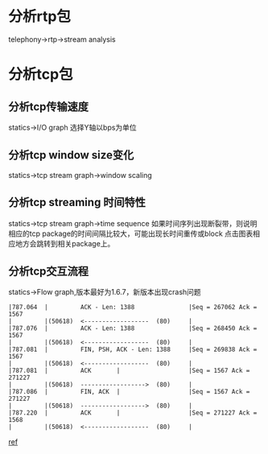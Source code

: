 # 分析rtp包
telephony->rtp->stream analysis
# 分析tcp包
## 分析tcp传输速度
statics->I/O graph
选择Y轴以bps为单位
## 分析tcp window size变化
statics->tcp stream graph->window scaling
## 分析tcp streaming 时间特性
statics->tcp stream graph->time sequence
如果时间序列出现断裂带，则说明相应的tcp package的时间间隔比较大，可能出现长时间重传或block
点击图表相应地方会跳转到相关package上。
## 分析tcp交互流程
statics->Flow graph,版本最好为1.6.7，新版本出现crash问题
```
|787.064  |         ACK - Len: 1388               |Seq = 267062 Ack = 1567
|         |(50618)  <------------------  (80)     |
|787.076  |         ACK - Len: 1388               |Seq = 268450 Ack = 1567
|         |(50618)  <------------------  (80)     |
|787.081  |         FIN, PSH, ACK - Len: 1388     |Seq = 269838 Ack = 1567
|         |(50618)  <------------------  (80)     |
|787.081  |         ACK       |                   |Seq = 1567 Ack = 271227
|         |(50618)  ------------------>  (80)     |
|787.086  |         FIN, ACK  |                   |Seq = 1567 Ack = 271227
|         |(50618)  ------------------>  (80)     |
|787.220  |         ACK       |                   |Seq = 271227 Ack = 1568
|         |(50618)  <------------------  (80)     |

```
[ref](http://blog.csdn.net/a19881029/article/details/38091243)
